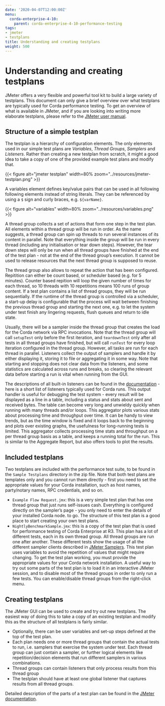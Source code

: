 ```yaml
---
date: '2020-04-07T12:00:00Z'
menu:
  corda-enterprise-4-10:
    parent: corda-enterprise-4-10-performance-testing
tags:
- jmeter
- testplans
title: Understanding and creating testplans
weight: 500
---
```



# Understanding and creating testplans

JMeter offers a very flexible and powerful tool kit to build a large variety of testplans. This document can only give
a brief overview over what testplans are typically used for Corda performance testing. To get an overview of what is
available in JMeter, and if you are looking into writing more elaborate testplans, please refer to the [JMeter user
manual](https://jmeter.apache.org/usermanual/index.html).


## Structure of a simple testplan

The testplan is a hierarchy of configuration elements. The only elements used in our simple test plans are
*Variables*, *Thread Groups*, *Samplers* and *Listeners*. Rather than creating a new testplan from scratch,
it might a good idea to take a copy of one of the provided example test plans and modify that.

{{< figure alt="jmeter testplan" width=80% zoom="../resources/jmeter-testplan.png" >}}

A variables element defines key/value pairs that can be used in all following following elements instead of string
literals. They can be referenced by using a `$` sign and curly braces, e.g. `${varName}`.

{{< figure alt="variables" width=80% zoom="../resources/variables.png" >}}


A thread group collects a set of actions that form one step in the test plan. All elements within a thread group
will be run in order. As the name suggests, a thread group can spin up threads to run several instances of its
content in parallel. Note that everything inside the group will be run in every thread (including any initialisation
or tear down steps). However, the tear down steps will only be run when all thread groups have finished at the end
of the test plan - not at the end of the thread group’s execution. It cannot be used to release resources that
the next thread group is supposed to reuse.

The thread group also allows to repeat the action that has been configured. Repitition can either be count based, or
scheduler based (e.g. for 5 minutes). Counter based repition will loop the given number of times for each thread,
so 10 threads with 10 repetitions means 100 runs of group content. If a test plan contains a list of thread groups, they will be run sequentially. If the runtime of the thread group
is controlled via a scheduler, a start-up delay is configurable that the process will wait between finishing the
previous thread group and starting the next one, e.g. to let the system under test finish any lingering requests,
flush queues and return to idle state.

Usually, there will be a sampler inside the thread group that creates the load for the Corda network via RPC
invocations. Note that the thread group will call `setupTest` only before the first iteration, and `teardownTest`
only after all tests in all thread groups have finished, but will call `runTest` for every loop iteration
configured in the thread group. However, all tasks are run for each thread in parallel. Listeners collect the output of samplers and handle it by either displaying it, storing it to file or aggregating it in some way. Note that starting and stopping does not clear data from the listeners, and some
statistics are calculated across runs and breaks, so clearing the relevant data before starting a run is vital when
running from the GUI.

The descriptions of all built-in listeners can be found in the [documentation](https://jmeter.apache.org/usermanual/component_reference.html#listeners) - here is a short list of listeners typically used for Corda runs. This output handler is useful for debugging the test system - every result will be displayed as a line in a table,
including a status and stats about sent and received bytes. The table can become very long and unwieldy quickly
when running with many threads and/or loops. This aggregator plots various stats about processing time and throughput over time. It can be handy to view
trends, but as the time window is fixed and it loops back to the beginning and plots over existing graphs,
the usefulness for long-running tests is limited. This aggregator collects processing time stats and throughput on a per thread group basis as a table, and keeps
a running total for the run. This is similar to the Aggregate Report, but also offers tools to plot the results.

## Included testplans

Two testplans are included with the performance test suite, to be found in the `Sample Testplans` directory in the zip
file. Note that both test plans are templates only and you cannot run them directly - first you need to set
the appropriate values for your Corda installation, such as host names, party/notary names, RPC credentials, and so on.

* `Example Flow Request.jmx`: this is a very simple test plan that has one thread group that just runs self-issues cash. Everything is configured directly on the sampler’s page - you only need to enter the details of your installed Corda node.
to go. The structure of this test plan is a good place to start creating your own test plans.
* `NightlyBenchmarkSample.jmx`: this is a copy of the test plan that is used for performance testing of Corda Enterprise at R3. This plan has a lot of different tests, each in its own thread group. All thread groups are run one after another. These different tests show the usage of all the different sampler clients described in [JMeter Samplers](jmeter-samplers.md). This test plan uses variables to avoid the repetition of values that might require changing. To get the test plan working, you must provide the appropriate values for your Corda network installation. A useful way to try out some parts of the test plan is to load it in an interactive JMeter session, and to disable most of the thread groups in order to only run a few tests. You can enable/disable thread groups from the right-click menu.


## Creating testplans

The JMeter GUI can be used to create and try out new testplans. The easiest way of doing this to take a copy of an
existing testplan and modify this as the structure of all testplans is fairly similar.


* Optionally, there can be user variables and set-up steps defined at the top of the test plan.
* Each plan needs one or more thread groups that contain the actual tests to run, i.e. samplers that exercise the system
under test. Each thread group can just contain a sampler, or further logical elements like repetition/decision elements
that run different samplers in various combinations.
* Thread groups can contain listeners that only process results from this thread group
* The testplan should have at least one global listener that captures results from all thread groups.

Detailed description of the parts of a test plan can be found in the [JMeter documentation](https://jmeter.apache.org/usermanual/test_plan.html).
